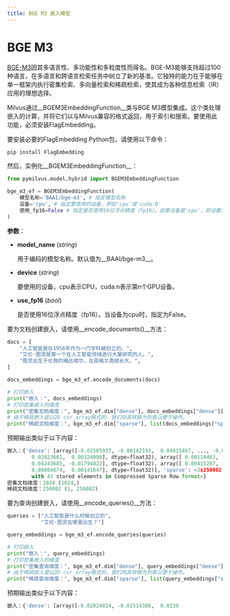 ```yaml
---
title: BGE M3 嵌入模型
---
```


# BGE M3

[BGE-M3](https://arxiv.org/abs/2402.03216)因其多语言性、多功能性和多粒度性而得名。BGE-M3能够支持超过100种语言，在多语言和跨语言检索任务中树立了新的基准。它独特的能力在于能够在单一框架内执行密集检索、多向量检索和稀疏检索，使其成为各种信息检索（IR）应用的理想选择。

Milvus通过__BGEM3EmbeddingFunction__类与BGE M3模型集成。这个类处理嵌入的计算，并将它们以与Milvus兼容的格式返回，用于索引和搜索。要使用此功能，必须安装FlagEmbedding。

要安装必要的FlagEmbedding Python包，请使用以下命令：

```python
pip install FlagEmbedding
```

然后，实例化__BGEM3EmbeddingFunction__：

```python
from pymilvus.model.hybrid import BGEM3EmbeddingFunction

bge_m3_ef = BGEM3EmbeddingFunction(
    模型名称='BAAI/bge-m3', # 指定模型名称
    设备='cpu', # 指定要使用的设备，例如'cpu'或'cuda:0'
    使用_fp16=False # 指定是否使用16位浮点精度（fp16）。如果设备是'cpu'，则设置为`False`。
)
```

__参数__：

- __model_name__ (_string_)

    用于编码的模型名称。默认值为__BAAI/bge-m3__。

- __device__ (_string_)

    要使用的设备，cpu表示CPU，cuda:n表示第n个GPU设备。

- __use_fp16__ (_bool_)

    是否使用16位浮点精度（fp16）。当设备为cpu时，指定为False。

要为文档创建嵌入，请使用__encode_documents()__方法：

```python
docs = [
    "人工智能是在1956年作为一门学科被创立的。",
    "艾伦·图灵是第一个在人工智能领域进行大量研究的人。",
    "图灵出生于伦敦的梅达维尔，在英格兰南部长大。",
]

docs_embeddings = bge_m3_ef.encode_documents(docs)

# 打印嵌入
print("嵌入：", docs_embeddings)
# 打印密集嵌入的维度
print("密集文档维度：", bge_m3_ef.dim["dense"], docs_embeddings["dense"][0].shape)
# 由于稀疏嵌入是以2D csr_array格式的，我们将其转换为列表以便于操作。
print("稀疏文档维度：", bge_m3_ef.dim["sparse"], list(docs_embeddings["sparse"])[0].shape)
```

预期输出类似于以下内容：

```python
嵌入：{'dense': [array([-0.02505937, -0.00142193,  0.04015467, ..., -0.02094924,
        0.02623661,  0.00324098], dtype=float32), array([ 0.00118463,  0.00649292, -0.00735763, ..., -0.01446293,
        0.04243685, -0.01794822], dtype=float32), array([ 0.00415287, -0.0101492 ,  0.0009811 , ..., -0.02559666,
        0.08084674,  0.00141647], dtype=float32)], 'sparse': <3x250002 sparse array of type '<class 'numpy.float32'>'
        with 43 stored elements in Compressed Sparse Row format>}
密集文档维度：1024 (1024,)
稀疏文档维度：250002 (1, 250002)
```

要为查询创建嵌入，请使用__encode_queries()__方法：

```python
queries = ["人工智能是什么时候创立的",
           "艾伦·图灵在哪里出生？"]

query_embeddings = bge_m3_ef.encode_queries(queries)

# 打印嵌入
print("嵌入：", query_embeddings)
# 打印密集嵌入的维度
print("密集查询维度：", bge_m3_ef.dim["dense"], query_embeddings["dense"][0].shape)
# 由于稀疏嵌入是以2D csr_array格式的，我们将其转换为列表以便于操作。
print("稀疏查询维度：", bge_m3_ef.dim["sparse"], list(query_embeddings["sparse"])[0].shape)
```

预期输出类似于以下内容：

```python
嵌入：{'dense': [array([-0.02024024, -0.01514386,  0.0238